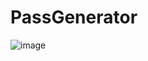 # PassGenerator
![image](https://github.com/RevHeadGuy/PassGenerator/assets/126312692/9e38f936-e55d-46ff-ab25-13ab5dda443f)
